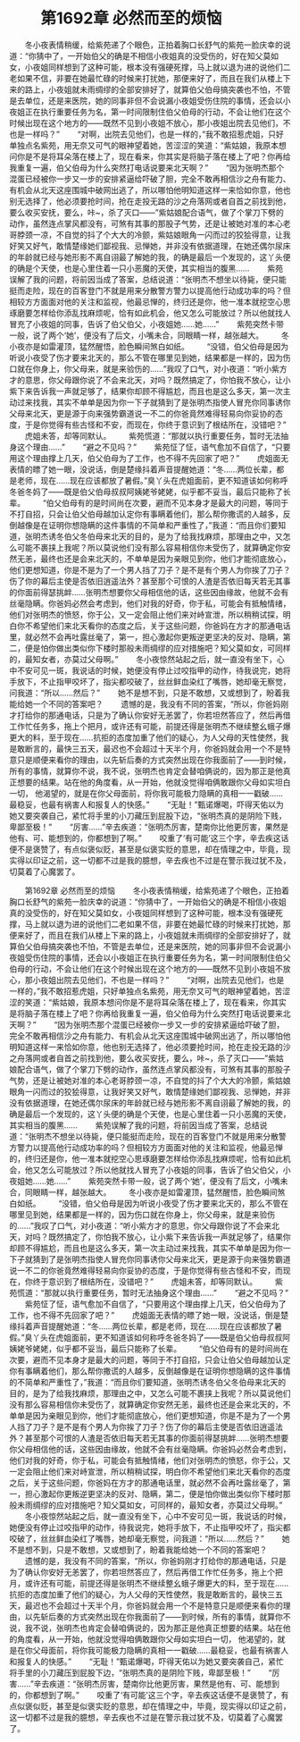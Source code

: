 # 　　第1692章 必然而至的烦恼
　　冬小夜表情稍缓，给紫苑递了个眼色，正拍着胸口长舒气的紫苑一脸庆幸的说道：“你猜中了，一开始伯父的确是不相信小夜姐真的没受伤的，好在知父莫如女，小夜姐同样想到了这种可能，根本没有强硬死撑，马上就以退为进的说他们二老如果不信，非要在她最忙碌的时候来打扰她，那便来好了，而且在我们从楼上下来的路上，小夜姐就未雨绸缪的全部安排好了，就算伯父伯母搞突袭也不怕，不管是去单位，还是来医院，她的同事非但不会说漏小夜姐受伤住院的事情，还会以小夜姐正在执行重要任务为名，第一时间限制住伯父伯母的行动，不会让他们在这个时候出现在这个地方的——既然不见到小夜姐不放心，那小夜姐出院去见他们，不也是一样吗？”
　　“对啊，出院去见他们，也是一样的，”我不敢招惹虎姐，只好单独点名紫苑，用无奈又可气的眼神望着她，苦涩涩的笑道：“紫姑娘，我原本想问你是不是将耳朵落在楼上了，现在看来，你其实是将脑子落在楼上了吧？你再给我重复一遍，伯父伯母为什么突然打电话说要来北天啊？”
　　“因为张明杰那个混蛋已经被你一步又一步的安排紧逼给吓破了胆，完全不敢再相信沙之舟有能力、有机会从北天这座围城中破网出逃了，所以哪怕他明知道这样一来恰如你意，他也别无选择了，他必须要抢时间，抢在走投无路的沙之舟落网或者自首之前找到他，要么收买安抚，要么，咔~，杀了灭口——”紫姑娘配合语气，做了个掌刀下劈的动作，虽然连点掌风都没有，可煞有其事的那股子气势，还是让被她对准的本心老哥脖颈一凉，不自觉的抖了个大大的冷颤，紫姑娘眼角一闪而过的狡狯得意，让我好笑又好气，敢情楚缘她们鄙视我、忌惮她，并非没有依据道理，在她还偶尔尿床的年龄就已经与她形影不离自诩最了解她的我，的确是最后一个发现的，这丫头便的确是个天使，也是心里住着一只小恶魔的天使，其实相当的腹黑……
　　紫苑误解了我的问题，将前因当成了答案，总结说道：“张明杰不想坐以待毙，便只能挺而走险，现在的百客登门不就是用来分散警方警力以提高他行动成功率的吗？但相较方方面面对他的关注和监视，他最忌惮的，终归还是你，他一准本就挖空心思琢磨要怎样给你添乱找麻烦呢，恰有如此机会，他又怎么可能放过？所以他就找人冒充了小夜姐的同事，告诉了伯父伯父，小夜姐她……她……”
　　紫苑突然卡带一般，说了两个‘她’，便没有了后文，小嘴未合，同眼睛一样，越张越大。
　　冬小夜亦是如雷灌顶，猛然醒悟，脸色瞬间煞白如纸。
　　“没错，伯父伯母是因为听说小夜受了伤才要来北天的，那么不管在哪里见到她，结果都是一样的，因为伤口就在你身上，你父母来，就是来验伤的……”我叹了口气，对小夜道：“听小紫方才的意思，你父母跟你说了不会来北天，对吗？既然搞定了，你怕我不放心，让小紫下来告诉我一声就足够了，结果你却顾不得尴尬，而且也是这么多天，第一次主动过来找我，其实不单单是因为你一下子就猜到了是张明杰指使人冒充你同事诱你父母来北天，更是源于向来强势霸道说一不二的你爸竟然难得轻易向你妥协的态度，于是你觉得有些古怪和不安，而现在，你终于意识到了根结所在，没错吧？”
　　虎姐未答，却等同默认。
　　紫苑慌道：“那就以执行重要任务，暂时无法抽身这个理由……”
　　“避之不见吗？”
　　紫苑怔了怔，语气愈加不自信了，“只要用这个理由撑上几天，伯父伯母为了工作，也不得不先回家了吧？”
　　虎姐面无表情的瞟了她一眼，没说话，倒是楚缘抖着声音提醒她道：“冬……两位长辈，都是老师，现在……现在应该都放了暑假。”臭丫头在虎姐面前，更不知道该如何称呼冬爸冬妈了——既是伯父伯母叔叔阿姨姥爷姥姥，似乎都不妥当，最后只能称了长辈。
　　“伯父伯母有的是时间尚在次要，避而不见本身才是最大的问题，等同于不打自招，只会让伯父伯母越加认定你有事瞒着他们，那么帮你撒谎的人越多，反倒越像是在证明你想隐瞒的这件事情的不简单和严重性了，”我道：“而且你们要知道，张明杰诱冬伯父冬伯母来北天的目的，是为了给我找麻烦，那理由之中，又怎么可能不裹挟上我呢？所以莫说他们没有那么容易相信你未受伤了，就算确定你安然无恙，最终也还是会来北天的，不单单是因为亲眼见到你，他们才能彻底放心，他们更想知道，你是不是为了一个男人挡了刀子？是不是有个男人为你挨了刀子？伤了你的幕后主使是否依旧逍遥法外？甚至那个可恨的人渣是否依旧每天若无其事的你面前得瑟挑衅……张明杰想要你父母相信他的话，这些因由缘故，他就不会有丝毫隐瞒。你爸妈必然会考虑到，他们对我的好奇，你于私，可能会有抵触情绪，他们对张明杰的愤怒，你于公，又一定会阻止他们来对峙宣泄，所以稍稍试探，明白你不希望他们来北天看你的态度之后，关于这些问题，你爸妈在方才的那通电话里，就必然不会再吐露丝毫了，第一，担心激起你更叛逆更坚决的反对、隐瞒，第二，便是怕你做出类似你下楼时那般未雨绸缪的应对措施吧？知父莫如女，可同样的，最知女者，亦莫过父母啊。”
　　冬小夜惊然站起之后，就一直没有坐下，心中不安可见一斑，我说话的时候，她便没有停止过咬指甲的动作，待我说完，她将手放下，不止指甲咬坏了，指尖都咬破了，丝丝鲜血染红了嘴唇，她却毫无察觉，问我道：“所以……然后？”
　　她不是想不到，只是不敢想，又或想到了，盼着我能给她一个不同的答案吧？
　　遗憾的是，我没有不同的答案，“所以，你爸妈刚才打给你的那通电话，只是为了确认你安好无恙罢了，你若坦然答应了，然后再借工作忙任务多，拖上个把月，或许还有可能，前提还得是张明杰不继续整幺蛾子爆更大的料，至于现在……抗拒的态度加重了他们的疑心，为人父母的天性使然，我是敢断言的，最快三五天，最迟也不会超过十天半个月，你爸妈就会用一个不是特意只是顺便来看你的理由，以先斩后奏的方式突然出现在你我面前了——到时候，所有的事情，就算你不说，我不说，张明杰也肯定会替咱俩说的，因为那正是他真正想要的结果。站在他的角度看，从一开始，他就没觉得咱俩敢跟你父母如实坦白一切， 他渴望的，就是在你父母面前，将你我可能极力隐瞒的真相一一戳破……最稳妥，也最有祸害人和报复人的快感。”
　　“无耻！”甄诺爆喝，吓得天佑以为她又要突袭自己，紧忙将手里的小刀藏压到屁股下边，“张明杰真的是阴险下贱，卑鄙至极！”
　　“厉害……”辛去疾道：“张明杰厉害，楚南你比他更厉害，果然是他有、可、能想到的，你都想到了啊。”
　　咬重了‘有可能’这三个字，辛去疾这话便不是褒赞了，有点似褒似贬，甚至是似褒实贬的意思，却在情理之中，毕竟，现实得以印证之前，这一切都不过是我的臆想，辛去疾也不过是在警示我过犹不及，切莫着了心魔罢了。

　　第1692章 必然而至的烦恼
　　冬小夜表情稍缓，给紫苑递了个眼色，正拍着胸口长舒气的紫苑一脸庆幸的说道：“你猜中了，一开始伯父的确是不相信小夜姐真的没受伤的，好在知父莫如女，小夜姐同样想到了这种可能，根本没有强硬死撑，马上就以退为进的说他们二老如果不信，非要在她最忙碌的时候来打扰她，那便来好了，而且在我们从楼上下来的路上，小夜姐就未雨绸缪的全部安排好了，就算伯父伯母搞突袭也不怕，不管是去单位，还是来医院，她的同事非但不会说漏小夜姐受伤住院的事情，还会以小夜姐正在执行重要任务为名，第一时间限制住伯父伯母的行动，不会让他们在这个时候出现在这个地方的——既然不见到小夜姐不放心，那小夜姐出院去见他们，不也是一样吗？”
　　“对啊，出院去见他们，也是一样的，”我不敢招惹虎姐，只好单独点名紫苑，用无奈又可气的眼神望着她，苦涩涩的笑道：“紫姑娘，我原本想问你是不是将耳朵落在楼上了，现在看来，你其实是将脑子落在楼上了吧？你再给我重复一遍，伯父伯母为什么突然打电话说要来北天啊？”
　　“因为张明杰那个混蛋已经被你一步又一步的安排紧逼给吓破了胆，完全不敢再相信沙之舟有能力、有机会从北天这座围城中破网出逃了，所以哪怕他明知道这样一来恰如你意，他也别无选择了，他必须要抢时间，抢在走投无路的沙之舟落网或者自首之前找到他，要么收买安抚，要么，咔~，杀了灭口——”紫姑娘配合语气，做了个掌刀下劈的动作，虽然连点掌风都没有，可煞有其事的那股子气势，还是让被她对准的本心老哥脖颈一凉，不自觉的抖了个大大的冷颤，紫姑娘眼角一闪而过的狡狯得意，让我好笑又好气，敢情楚缘她们鄙视我、忌惮她，并非没有依据道理，在她还偶尔尿床的年龄就已经与她形影不离自诩最了解她的我，的确是最后一个发现的，这丫头便的确是个天使，也是心里住着一只小恶魔的天使，其实相当的腹黑……
　　紫苑误解了我的问题，将前因当成了答案，总结说道：“张明杰不想坐以待毙，便只能挺而走险，现在的百客登门不就是用来分散警方警力以提高他行动成功率的吗？但相较方方面面对他的关注和监视，他最忌惮的，终归还是你，他一准本就挖空心思琢磨要怎样给你添乱找麻烦呢，恰有如此机会，他又怎么可能放过？所以他就找人冒充了小夜姐的同事，告诉了伯父伯父，小夜姐她……她……”
　　紫苑突然卡带一般，说了两个‘她’，便没有了后文，小嘴未合，同眼睛一样，越张越大。
　　冬小夜亦是如雷灌顶，猛然醒悟，脸色瞬间煞白如纸。
　　“没错，伯父伯母是因为听说小夜受了伤才要来北天的，那么不管在哪里见到她，结果都是一样的，因为伤口就在你身上，你父母来，就是来验伤的……”我叹了口气，对小夜道：“听小紫方才的意思，你父母跟你说了不会来北天，对吗？既然搞定了，你怕我不放心，让小紫下来告诉我一声就足够了，结果你却顾不得尴尬，而且也是这么多天，第一次主动过来找我，其实不单单是因为你一下子就猜到了是张明杰指使人冒充你同事诱你父母来北天，更是源于向来强势霸道说一不二的你爸竟然难得轻易向你妥协的态度，于是你觉得有些古怪和不安，而现在，你终于意识到了根结所在，没错吧？”
　　虎姐未答，却等同默认。
　　紫苑慌道：“那就以执行重要任务，暂时无法抽身这个理由……”
　　“避之不见吗？”
　　紫苑怔了怔，语气愈加不自信了，“只要用这个理由撑上几天，伯父伯母为了工作，也不得不先回家了吧？”
　　虎姐面无表情的瞟了她一眼，没说话，倒是楚缘抖着声音提醒她道：“冬……两位长辈，都是老师，现在……现在应该都放了暑假。”臭丫头在虎姐面前，更不知道该如何称呼冬爸冬妈了——既是伯父伯母叔叔阿姨姥爷姥姥，似乎都不妥当，最后只能称了长辈。
　　“伯父伯母有的是时间尚在次要，避而不见本身才是最大的问题，等同于不打自招，只会让伯父伯母越加认定你有事瞒着他们，那么帮你撒谎的人越多，反倒越像是在证明你想隐瞒的这件事情的不简单和严重性了，”我道：“而且你们要知道，张明杰诱冬伯父冬伯母来北天的目的，是为了给我找麻烦，那理由之中，又怎么可能不裹挟上我呢？所以莫说他们没有那么容易相信你未受伤了，就算确定你安然无恙，最终也还是会来北天的，不单单是因为亲眼见到你，他们才能彻底放心，他们更想知道，你是不是为了一个男人挡了刀子？是不是有个男人为你挨了刀子？伤了你的幕后主使是否依旧逍遥法外？甚至那个可恨的人渣是否依旧每天若无其事的你面前得瑟挑衅……张明杰想要你父母相信他的话，这些因由缘故，他就不会有丝毫隐瞒。你爸妈必然会考虑到，他们对我的好奇，你于私，可能会有抵触情绪，他们对张明杰的愤怒，你于公，又一定会阻止他们来对峙宣泄，所以稍稍试探，明白你不希望他们来北天看你的态度之后，关于这些问题，你爸妈在方才的那通电话里，就必然不会再吐露丝毫了，第一，担心激起你更叛逆更坚决的反对、隐瞒，第二，便是怕你做出类似你下楼时那般未雨绸缪的应对措施吧？知父莫如女，可同样的，最知女者，亦莫过父母啊。”
　　冬小夜惊然站起之后，就一直没有坐下，心中不安可见一斑，我说话的时候，她便没有停止过咬指甲的动作，待我说完，她将手放下，不止指甲咬坏了，指尖都咬破了，丝丝鲜血染红了嘴唇，她却毫无察觉，问我道：“所以……然后？”
　　她不是想不到，只是不敢想，又或想到了，盼着我能给她一个不同的答案吧？
　　遗憾的是，我没有不同的答案，“所以，你爸妈刚才打给你的那通电话，只是为了确认你安好无恙罢了，你若坦然答应了，然后再借工作忙任务多，拖上个把月，或许还有可能，前提还得是张明杰不继续整幺蛾子爆更大的料，至于现在……抗拒的态度加重了他们的疑心，为人父母的天性使然，我是敢断言的，最快三五天，最迟也不会超过十天半个月，你爸妈就会用一个不是特意只是顺便来看你的理由，以先斩后奏的方式突然出现在你我面前了——到时候，所有的事情，就算你不说，我不说，张明杰也肯定会替咱俩说的，因为那正是他真正想要的结果。站在他的角度看，从一开始，他就没觉得咱俩敢跟你父母如实坦白一切， 他渴望的，就是在你父母面前，将你我可能极力隐瞒的真相一一戳破……最稳妥，也最有祸害人和报复人的快感。”
　　“无耻！”甄诺爆喝，吓得天佑以为她又要突袭自己，紧忙将手里的小刀藏压到屁股下边，“张明杰真的是阴险下贱，卑鄙至极！”
　　“厉害……”辛去疾道：“张明杰厉害，楚南你比他更厉害，果然是他有、可、能想到的，你都想到了啊。”
　　咬重了‘有可能’这三个字，辛去疾这话便不是褒赞了，有点似褒似贬，甚至是似褒实贬的意思，却在情理之中，毕竟，现实得以印证之前，这一切都不过是我的臆想，辛去疾也不过是在警示我过犹不及，切莫着了心魔罢了。
